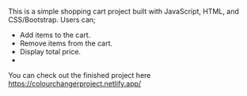 This is a simple shopping cart project built with JavaScript, HTML, and CSS/Bootstrap. Users can;

- Add items to the cart.
- Remove items from the cart.
- Display total price.
- 
You can check out the finished project here https://colourchangerproject.netlify.app/
